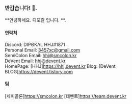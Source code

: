 ### 반갑습니다! 👋. 
**안녕하세요. 디포칼 입니다. **. 

#### 연락처
Discord: DIPΘKΛL HHJ#1871  
Personal Email: 3457xc@gmail.com  
SemiColon Email: hhj@smcolon.kr  
DeVent Email: hhj@devent.kr  
HomePage: [HHJ]<https://hhj.devent.kr>
Blog: [DeVent BLOG]<https://devent.tistory.com>


#### 팀
[세미콜론]<https://smcolon.kr>
[데벤트]<https://team.devent.kr>


<!--
**DipokalLab/DipokalLab** is a ✨ _special_ ✨ repository because its `README.md` (this file) appears on your GitHub profile.

Here are some ideas to get you started:

- 🔭 I’m currently working on ...
- 🌱 I’m currently learning ...
- 👯 I’m looking to collaborate on ...
- 🤔 I’m looking for help with ...
- 💬 Ask me about ...
- 📫 How to reach me: ...
- 😄 Pronouns: ...
- ⚡ Fun fact: ...
-->
